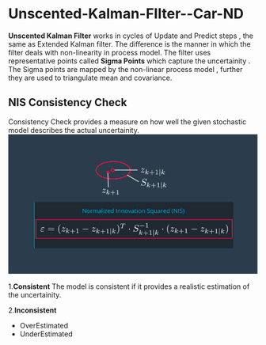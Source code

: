 # Unscented-Kalman-FIlter--Car-ND

**Unscented Kalman Filter** works in cycles of Update and Predict steps , the same as Extended Kalman filter. The difference is the manner in which the filter deals with non-linearity in process model. The filter uses representative points called **Sigma Points** which capture the uncertainity . The Sigma points are mapped by the non-linear process model , further they are used to triangulate mean and covariance.

## NIS Consistency Check

Consistency Check provides a measure on how well the given stochastic model describes the actual uncertainity.
![submanifold](img/NIS_def.png) <br />


1.**Consistent** 
The model is consistent if it provides a realistic estimation of the uncertainity.

2.**Inconsistent**
* OverEstimated
* UnderEstimated
